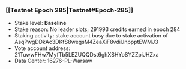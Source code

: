 ### [[Testnet Epoch 285|Testnet#Epoch-285]]
* Stake level: **Baseline**
* Stake reason: No leader slots; 291993 credits earned in epoch 284
* Staking activity: stake account busy due to stake activation of AsqPwgDDkAc3DKfS8wegsM4ZeaXiF8vdiUnppptEWMJ3
* Vote account address: 21TuwwFHw7MyfTb5LEZUQQDst6ghXSHYoSYZZpiJHZxa
* Data Center: 16276-PL-Warsaw